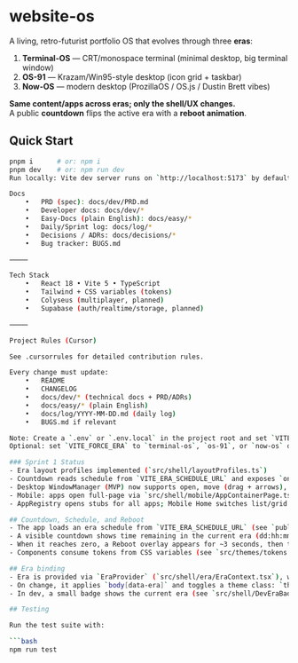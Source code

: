 # website-os

A living, retro-futurist portfolio OS that evolves through three **eras**:
1) **Terminal-OS** — CRT/monospace terminal (minimal desktop, big terminal window)  
2) **OS-91** — Krazam/Win95-style desktop (icon grid + taskbar)  
3) **Now-OS** — modern desktop (ProzillaOS / OS.js / Dustin Brett vibes)

**Same content/apps across eras; only the shell/UX changes.**  
A public **countdown** flips the active era with a **reboot animation**.

## Quick Start
```bash
pnpm i      # or: npm i
pnpm dev    # or: npm run dev
Run locally: Vite dev server runs on `http://localhost:5173` by default. Use `npm run preview` for a production preview.

Docs
	•	PRD (spec): docs/dev/PRD.md
	•	Developer docs: docs/dev/*
	•	Easy-Docs (plain English): docs/easy/*
	•	Daily/Sprint log: docs/log/*
	•	Decisions / ADRs: docs/decisions/*
	•	Bug tracker: BUGS.md

⸻

Tech Stack
	•	React 18 • Vite 5 • TypeScript
	•	Tailwind + CSS variables (tokens)
	•	Colyseus (multiplayer, planned)
	•	Supabase (auth/realtime/storage, planned)

⸻

Project Rules (Cursor)

See .cursorrules for detailed contribution rules.

Every change must update:
	•	README
	•	CHANGELOG
	•	docs/dev/* (technical docs + PRD/ADRs)
	•	docs/easy/* (plain English)
	•	docs/log/YYYY-MM-DD.md (daily log)
	•	BUGS.md if relevant

Note: Create a `.env` or `.env.local` in the project root and set `VITE_ERA_SCHEDULE_URL` (e.g., `/era-schedule.json`) before running the app in production.
Optional: set `VITE_FORCE_ERA` to `terminal-os`, `os-91`, or `now-os` during local dev to override the schedule.

### Sprint 1 Status
- Era layout profiles implemented (`src/shell/layoutProfiles.ts`)
- Countdown reads schedule from `VITE_ERA_SCHEDULE_URL` and exposes `onEraFlip` via `useCountdown`
- Desktop WindowManager (MVP) now supports open, move (drag + arrows), minimize/restore, focus/z-order, and a simple taskbar. See `src/shell/windowing/WindowManager.tsx`.
- Mobile: apps open full-page via `src/shell/mobile/AppContainerPage.tsx`; Home renders list/grid per era in `src/shell/mobile/Home.tsx`.
- AppRegistry opens stubs for all apps; Mobile Home switches list/grid per era

## Countdown, Schedule, and Reboot
- The app loads an era schedule from `VITE_ERA_SCHEDULE_URL` (see `public/era-schedule.json`).
- A visible countdown shows time remaining in the current era (dd:hh:mm:ss).
- When it reaches zero, a Reboot overlay appears for ~3 seconds, then the era flips and theme tokens update via `body[data-era]`.
- Components consume tokens from CSS variables (see `src/themes/tokens.css` and `src/themes/eraThemes.css`).

## Era binding
- Era is provided via `EraProvider` (`src/shell/era/EraContext.tsx`), which loads the schedule (or uses `VITE_FORCE_ERA`).
- On change, it applies `body[data-era]` and toggles a theme class: `theme-terminal` | `theme-os91` | `theme-now`.
- In dev, a small badge shows the current era (see `src/shell/DevEraBadge.tsx`).

## Testing

Run the test suite with:

```bash
npm run test
```

